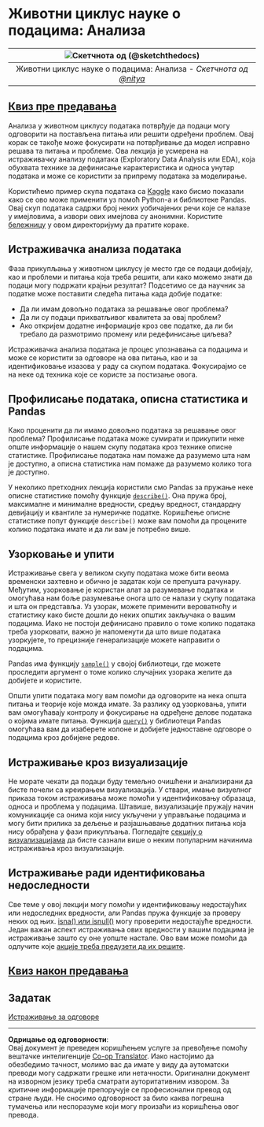 <!--
CO_OP_TRANSLATOR_METADATA:
{
  "original_hash": "661dad02c3ac239644d34c1eb51e76f8",
  "translation_date": "2025-09-06T21:39:55+00:00",
  "source_file": "4-Data-Science-Lifecycle/15-analyzing/README.md",
  "language_code": "sr"
}
-->
# Животни циклус науке о подацима: Анализа

|![ Скетчнота од [(@sketchthedocs)](https://sketchthedocs.dev) ](../../sketchnotes/15-Analyzing.png)|
|:---:|
| Животни циклус науке о подацима: Анализа - _Скетчнота од [@nitya](https://twitter.com/nitya)_ |

## [Квиз пре предавања](https://ff-quizzes.netlify.app/en/ds/quiz/28)

Анализа у животном циклусу података потврђује да подаци могу одговорити на постављена питања или решити одређени проблем. Овај корак се такође може фокусирати на потврђивање да модел исправно решава та питања и проблеме. Ова лекција је усмерена на истраживачку анализу података (Exploratory Data Analysis или EDA), која обухвата технике за дефинисање карактеристика и односа унутар података и може се користити за припрему података за моделирање.

Користићемо пример скупа података са [Kaggle](https://www.kaggle.com/balaka18/email-spam-classification-dataset-csv/version/1) како бисмо показали како се ово може применити уз помоћ Python-а и библиотеке Pandas. Овај скуп података садржи број неких уобичајених речи које се налазе у имејловима, а извори ових имејлова су анонимни. Користите [бележницу](notebook.ipynb) у овом директоријуму да пратите кораке.

## Истраживачка анализа података

Фаза прикупљања у животном циклусу је место где се подаци добијају, као и проблеми и питања која треба решити, али како можемо знати да подаци могу подржати крајњи резултат? 
Подсетимо се да научник за податке може поставити следећа питања када добије податке:
- Да ли имам довољно података за решавање овог проблема?
- Да ли су подаци прихватљивог квалитета за овај проблем?
- Ако откријем додатне информације кроз ове податке, да ли би требало да размотримо промену или редефинисање циљева?

Истраживачка анализа података је процес упознавања са подацима и може се користити за одговоре на ова питања, као и за идентификовање изазова у раду са скупом података. Фокусирајмо се на неке од техника које се користе за постизање овога.

## Профилисање података, описна статистика и Pandas

Како проценити да ли имамо довољно података за решавање овог проблема? Профилисање података може сумирати и прикупити неке опште информације о нашем скупу података кроз технике описне статистике. Профилисање података нам помаже да разумемо шта нам је доступно, а описна статистика нам помаже да разумемо колико тога је доступно.

У неколико претходних лекција користили смо Pandas за пружање неке описне статистике помоћу функције [`describe()`](https://pandas.pydata.org/pandas-docs/stable/reference/api/pandas.DataFrame.describe.html). Она пружа број, максималне и минималне вредности, средњу вредност, стандардну девијацију и квантиле за нумеричке податке. Коришћење описне статистике попут функције `describe()` може вам помоћи да процените колико података имате и да ли вам је потребно више.

## Узорковање и упити

Истраживање свега у великом скупу података може бити веома временски захтевно и обично је задатак који се препушта рачунару. Међутим, узорковање је користан алат за разумевање података и омогућава нам боље разумевање онога што се налази у скупу података и шта он представља. Уз узорак, можете применити вероватноћу и статистику како бисте дошли до неких општих закључака о вашим подацима. Иако не постоји дефинисано правило о томе колико података треба узорковати, важно је напоменути да што више података узоркујете, то прецизније генерализације можете направити о подацима.

Pandas има функцију [`sample()`](https://pandas.pydata.org/pandas-docs/stable/reference/api/pandas.DataFrame.sample.html) у својој библиотеци, где можете проследити аргумент о томе колико случајних узорака желите да добијете и користите.

Општи упити података могу вам помоћи да одговорите на нека општа питања и теорије које можда имате. За разлику од узорковања, упити вам омогућавају контролу и фокусирање на одређене делове података о којима имате питања. Функција [`query()`](https://pandas.pydata.org/pandas-docs/stable/reference/api/pandas.DataFrame.query.html) у библиотеци Pandas омогућава вам да изаберете колоне и добијете једноставне одговоре о подацима кроз добијене редове.

## Истраживање кроз визуализације

Не морате чекати да подаци буду темељно очишћени и анализирани да бисте почели са креирањем визуализација. У ствари, имање визуелног приказа током истраживања може помоћи у идентификовању образаца, односа и проблема у подацима. Штавише, визуализације пружају начин комуникације са онима који нису укључени у управљање подацима и могу бити прилика за дељење и разјашњавање додатних питања која нису обрађена у фази прикупљања. Погледајте [секцију о визуализацијама](../../../../../../../../../3-Data-Visualization) да бисте сазнали више о неким популарним начинима истраживања кроз визуализације.

## Истраживање ради идентификовања недоследности

Све теме у овој лекцији могу помоћи у идентификовању недостајућих или недоследних вредности, али Pandas пружа функције за проверу неких од њих. [isna() или isnull()](https://pandas.pydata.org/pandas-docs/stable/reference/api/pandas.isna.html) могу проверити недостајуће вредности. Један важан аспект истраживања ових вредности у вашим подацима је истраживање зашто су оне уопште настале. Ово вам може помоћи да одлучите које [акције треба предузети да их решите](/2-Working-With-Data/08-data-preparation/notebook.ipynb).

## [Квиз након предавања](https://ff-quizzes.netlify.app/en/ds/quiz/29)

## Задатак

[Истраживање за одговоре](assignment.md)

---

**Одрицање од одговорности**:  
Овај документ је преведен коришћењем услуге за превођење помоћу вештачке интелигенције [Co-op Translator](https://github.com/Azure/co-op-translator). Иако настојимо да обезбедимо тачност, молимо вас да имате у виду да аутоматски преводи могу садржати грешке или нетачности. Оригинални документ на изворном језику треба сматрати ауторитативним извором. За критичне информације препоручује се професионални превод од стране људи. Не сносимо одговорност за било каква погрешна тумачења или неспоразуме који могу произаћи из коришћења овог превода.